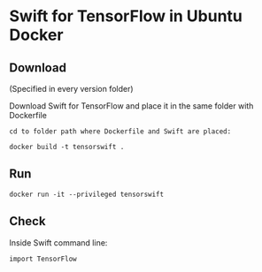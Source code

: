 # Swift for TensorFlow in Ubuntu Docker

## Download

(Specified in every version folder)

Download Swift for TensorFlow and place it in the same folder with Dockerfile

```
cd to folder path where Dockerfile and Swift are placed:

docker build -t tensorswift .
```

## Run
```
docker run -it --privileged tensorswift
```
## Check

Inside Swift command line:
```
import TensorFlow
```
